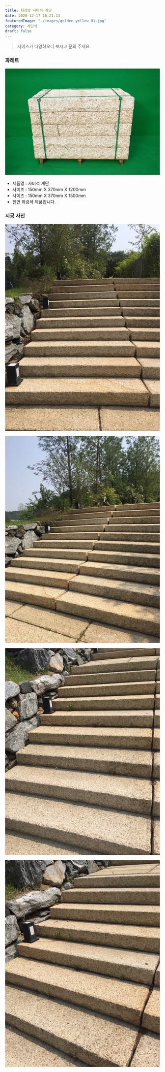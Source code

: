 ```yaml
---
title: 화강암 사비석 계단
date: 2020-12-17 16:21:13
featuredImage: "./images/golden_yellow_01.jpg"
category: 계단석
draft: false
---
```


> 사이즈가 다양하오니 보시고 문의 주세요.

### 파레트

![화강암 사비석 계단](./images/golden_yellow_01.jpg)

- 제품명 : 사비석 계단
- 사이즈 :  150mm X 370mm X 1200mm
- 사이즈 :  150mm X 370mm X 1500mm
- 천연 화강석 제품입니다.

### 시공 사진

![화강암 사비석 계단](./images/golden_yellow_02.jpg)

![화강암 사비석 계단](./images/golden_yellow_03.jpg)

![화강암 사비석 계단](./images/golden_yellow_04.jpg)

![화강암 사비석 계단](./images/golden_yellow_05.jpg)
